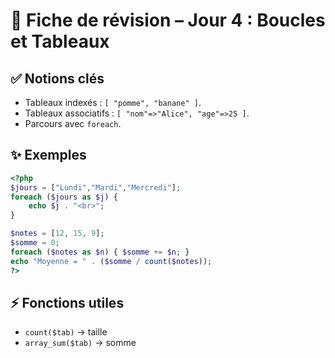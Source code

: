 # 📘 Fiche de révision – Jour 4 : Boucles et Tableaux

## ✅ Notions clés
- Tableaux indexés : `[ "pomme", "banane" ]`.
- Tableaux associatifs : `[ "nom"=>"Alice", "age"=>25 ]`.
- Parcours avec `foreach`.

## ✨ Exemples
```php
<?php
$jours = ["Lundi","Mardi","Mercredi"];
foreach ($jours as $j) {
    echo $j . "<br>";
}

$notes = [12, 15, 9];
$somme = 0;
foreach ($notes as $n) { $somme += $n; }
echo "Moyenne = " . ($somme / count($notes));
?>
```

## ⚡ Fonctions utiles
- `count($tab)` → taille
- `array_sum($tab)` → somme
